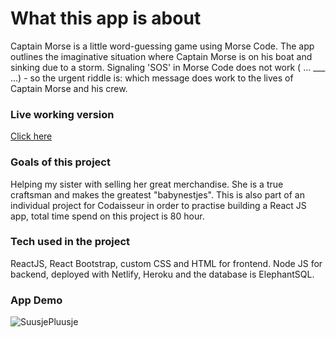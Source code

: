 # What this app is about
Captain Morse is a little word-guessing game using Morse Code. The app outlines the imaginative situation where Captain Morse is on his boat and sinking due to a storm. Signaling 'SOS' in Morse Code does not work ( ... ___ ...) - so the urgent riddle is: which message does work to the lives of Captain Morse and his crew.

### Live working version
[Click here](https://suusje-pluusje.netlify.app)

### Goals of this project
Helping my sister with selling her great merchandise. She is a true craftsman and makes the greatest "babynestjes".
This is also part of an individual project for Codaisseur in order to practise building a React JS app, total time spend on this project is 80 hour.

### Tech used in the project
ReactJS, React Bootstrap, custom CSS and HTML for frontend. Node JS for backend, deployed with Netlify, Heroku and the database is ElephantSQL.

### App Demo

![SuusjePluusje](https://github.com/tdijkmans/morse-code-masters/blob/development/readme-assets/Captain-morse.gif)
